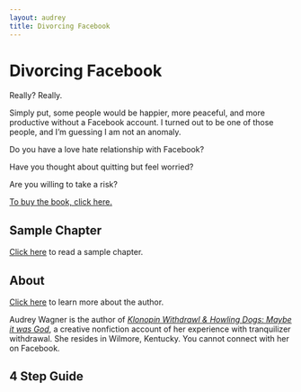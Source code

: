 ```yaml
---
layout: audrey
title: Divorcing Facebook
---
```


# Divorcing Facebook

Really? Really. 

Simply put, some people would be happier, more peaceful, and more productive without a Facebook account. I turned out to be one of those people, and I’m guessing I am not an anomaly. 


Do you have a love hate relationship with Facebook? 

Have you thought about quitting but feel worried? 

Are you willing to take a risk? 

[To buy the book, click here.](http://www.amazon.com)

## Sample Chapter
[Click here](/divorcing-facebook) to read a sample chapter. 

## About 
[Click here](/divorcing-facebook) to learn more about the author. 

Audrey Wagner is the author of [*Klonopin Withdrawl & Howling Dogs: Maybe it was God*](http://www.amazon.com/Audrey-Wagner/e/B00O8Z81OK), a creative nonfiction account of her experience with tranquilizer withdrawal. She resides in Wilmore, Kentucky. You cannot connect with her on Facebook. 

## 4 Step Guide


